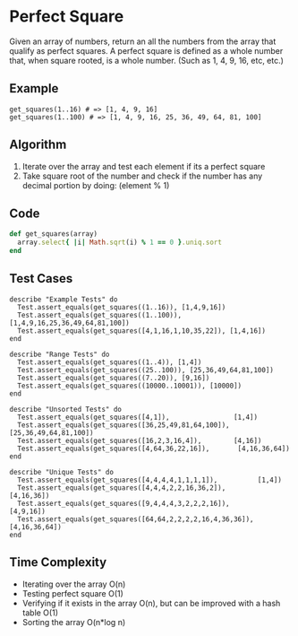 # Perfect Square

Given an array of numbers, return an all the numbers from the array that qualify as perfect squares. A perfect square is defined as a whole number that, when square rooted, is a whole number. (Such as 1, 4, 9, 16, etc, etc.)

## Example
```
get_squares(1..16) # => [1, 4, 9, 16]
get_squares(1..100) # => [1, 4, 9, 16, 25, 36, 49, 64, 81, 100]
```

## Algorithm
1. Iterate over the array and test each element if its a perfect square
2. Take square root of the number and check if the number has any decimal portion by doing: (element % 1)


## Code
```ruby
def get_squares(array)
  array.select{ |i| Math.sqrt(i) % 1 == 0 }.uniq.sort
end
```

## Test Cases
```
describe "Example Tests" do
  Test.assert_equals(get_squares((1..16)), [1,4,9,16])
  Test.assert_equals(get_squares((1..100)), [1,4,9,16,25,36,49,64,81,100])
  Test.assert_equals(get_squares([4,1,16,1,10,35,22]), [1,4,16])
end

describe "Range Tests" do
  Test.assert_equals(get_squares((1..4)), [1,4])
  Test.assert_equals(get_squares((25..100)), [25,36,49,64,81,100])
  Test.assert_equals(get_squares((7..20)), [9,16])
  Test.assert_equals(get_squares((10000..10001)), [10000])
end

describe "Unsorted Tests" do
  Test.assert_equals(get_squares([4,1]),                [1,4])
  Test.assert_equals(get_squares([36,25,49,81,64,100]), [25,36,49,64,81,100])
  Test.assert_equals(get_squares([16,2,3,16,4]),        [4,16])
  Test.assert_equals(get_squares([4,64,36,22,16]),       [4,16,36,64])
end

describe "Unique Tests" do
  Test.assert_equals(get_squares([4,4,4,4,1,1,1,1]),          [1,4])
  Test.assert_equals(get_squares([4,4,4,2,2,16,36,2]),        [4,16,36])
  Test.assert_equals(get_squares([9,4,4,4,3,2,2,2,16]),       [4,9,16])
  Test.assert_equals(get_squares([64,64,2,2,2,2,16,4,36,36]), [4,16,36,64])
end
```

## Time Complexity
- Iterating over the array O(n)
- Testing perfect square O(1)
- Verifying if it exists in the array O(n), but can be improved with a hash table O(1)
- Sorting the array O(n*log n)
